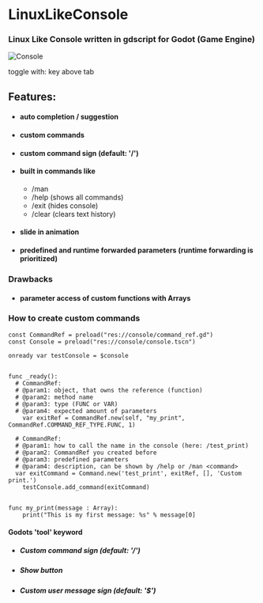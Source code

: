# LinuxLikeConsole
### Linux Like Console written in gdscript for Godot (Game Engine)



![Console](https://i.ibb.co/DG0qmN2/LLC.png)

toggle with: key above tab


## Features:
* #### auto completion / suggestion
* #### custom commands
* #### custom command sign (default: '/')
* #### built in commands like
  * /man <command>
  * /help (shows all commands)
  * /exit (hides console)
  * /clear (clears text history)
* #### slide in animation
* #### predefined and runtime forwarded parameters (runtime forwarding is prioritized)

### Drawbacks
* #### parameter access of custom functions with Arrays 


### How to create custom commands

```gdscript
const CommandRef = preload("res://console/command_ref.gd")
const Console = preload("res://console/console.tscn")

onready var testConsole = $console


func _ready():
  # CommandRef: 
  # @param1: object, that owns the reference (function)
  # @param2: method name
  # @param3: type (FUNC or VAR)
  # @param4: expected amount of parameters
	var exitRef = CommandRef.new(self, "my_print", CommandRef.COMMAND_REF_TYPE.FUNC, 1)
 
  # CommandRef: 
  # @param1: how to call the name in the console (here: /test_print)
  # @param2: CommandRef you created before
  # @param3: predefined parameters
  # @param4: description, can be shown by /help or /man <command>
  var exitCommand = Command.new('test_print', exitRef, [], 'Custom print.')
	testConsole.add_command(exitCommand)


func my_print(message : Array):
	print("This is my first message: %s" % message[0] 
```
  
#### Godots 'tool' keyword

* ##### Custom command sign (default: '/')
* ##### Show button
* ##### Custom user message sign (default: '$')
